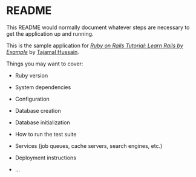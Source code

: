 # README

This README would normally document whatever steps are necessary to get the
application up and running.

This is the sample application for
[*Ruby on Rails Tutorial: Learn Rails by Example*](http://railstutorial.org/)
by [Tajamal Hussain](http://tajamalhussain.com/).

Things you may want to cover:

* Ruby version

* System dependencies

* Configuration

* Database creation

* Database initialization

* How to run the test suite

* Services (job queues, cache servers, search engines, etc.)

* Deployment instructions

* ...
